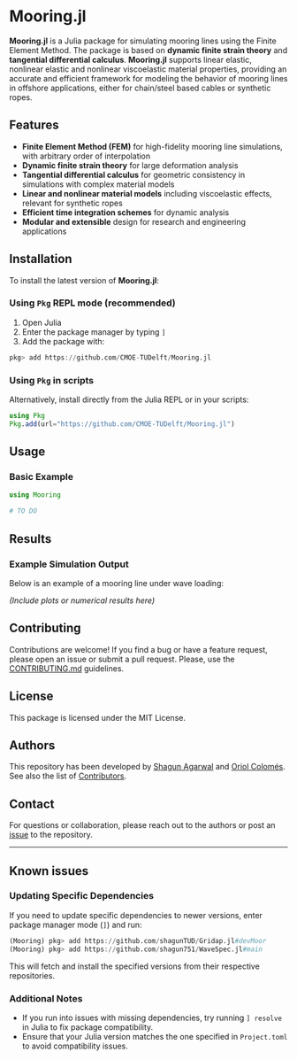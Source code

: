# Mooring.jl

**Mooring.jl** is a Julia package for simulating mooring lines using the Finite Element Method. The package is based on **dynamic finite strain theory** and **tangential differential calculus**. **Mooring.jl** supports linear elastic, nonlinear elastic and nonlinear viscoelastic material properties, providing an accurate and efficient framework for modeling the behavior of mooring lines in offshore applications, either for chain/steel based cables or synthetic ropes.

## Features
- **Finite Element Method (FEM)** for high-fidelity mooring line simulations, with arbitrary order of interpolation
- **Dynamic finite strain theory** for large deformation analysis
- **Tangential differential calculus** for geometric consistency in simulations with complex material models
- **Linear and nonlinear material models** including viscoelastic effects, relevant for synthetic ropes
- **Efficient time integration schemes** for dynamic analysis
- **Modular and extensible** design for research and engineering applications

## Installation

To install the latest version of **Mooring.jl**:

### Using `Pkg` REPL mode (recommended)

1. Open Julia  
2. Enter the package manager by typing `]`  
3. Add the package with:

```julia
pkg> add https://github.com/CMOE-TUDelft/Mooring.jl
```

### Using `Pkg` in scripts

Alternatively, install directly from the Julia REPL or in your scripts:

```julia
using Pkg
Pkg.add(url="https://github.com/CMOE-TUDelft/Mooring.jl")
```

## Usage

### Basic Example

```julia
using Mooring

# TO DO
```

## Results

### Example Simulation Output

Below is an example of a mooring line under wave loading:

*(Include plots or numerical results here)*

## Contributing

Contributions are welcome! If you find a bug or have a feature request, please open an issue or submit a pull request. Please, use the [CONTRIBUTING.md](https://github.com/CMOE-TUDelft/Mooring.jl/CONTRIBUTING.md) guidelines.

## License

This package is licensed under the MIT License.

## Authors

This repository has been developed by [Shagun Agarwal](https://github.com/shagun751) and [Oriol Colomés](https://github.com/oriolcg). See also the list of [Contributors](https://github.com/CMOE-TUDelft/Mooring.jl/graphs/contributors).

## Contact

For questions or collaboration, please reach out to the authors or post an [issue](https://github.com/CMOE-TUDelft/Mooring.jl/issues) to the repository.

---

## Known issues

### Updating Specific Dependencies
If you need to update specific dependencies to newer versions, enter package manager mode (`]`) and run:

```julia
(Mooring) pkg> add https://github.com/shagunTUD/Gridap.jl#devMoor
(Mooring) pkg> add https://github.com/shagun751/WaveSpec.jl#main
```

This will fetch and install the specified versions from their respective repositories.

### Additional Notes
- If you run into issues with missing dependencies, try running `] resolve` in Julia to fix package compatibility.
- Ensure that your Julia version matches the one specified in `Project.toml` to avoid compatibility issues.
